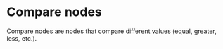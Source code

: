 # Compare nodes


Compare nodes are nodes that compare different values (equal, greater, less, etc.).
